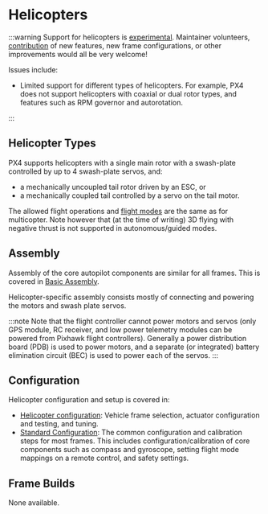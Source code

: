 # Helicopters

<LinkedBadge type="warning" text="Experimental" url="../airframes/#experimental-vehicles"/>

:::warning
Support for helicopters is [experimental](../airframes/README.md#experimental-vehicles).
Maintainer volunteers, [contribution](../contribute/README.md) of new features, new frame configurations, or other improvements would all be very welcome!

Issues include:

- Limited support for different types of helicopters.
  For example, PX4 does not support helicopters with coaxial or dual rotor types, and features such as RPM governor and autorotation.

:::

<!-- image here please of PX4 helicopter -->

## Helicopter Types

PX4 supports helicopters with a single main rotor with a swash-plate controlled by up to 4 swash-plate servos, and:

- a mechanically uncoupled tail rotor driven by an ESC, or
- a mechanically coupled tail controlled by a servo on the tail motor.

The allowed flight operations and [flight modes](../getting_started/flight_modes.md#multicopter-helicopter) are the same as for multicopter.
Note however that (at the time of writing) 3D flying with negative thrust is not supported in autonomous/guided modes.

## Assembly

Assembly of the core autopilot components are similar for all frames.
This is covered in [Basic Assembly](../assembly/README.md).

Helicopter-specific assembly consists mostly of connecting and powering the motors and swash plate servos.

:::note
Note that the flight controller cannot power motors and servos (only GPS module, RC receiver, and low power telemetry modules can be powered from Pixhawk flight controllers).
Generally a power distribution board (PDB) is used to power motors, and a separate (or integrated) battery elimination circuit (BEC) is used to power each of the servos.
:::

## Configuration

Helicopter configuration and setup is covered in:

- [Helicopter configuration](../config_heli/README.md): Vehicle frame selection, actuator configuration and testing, and tuning.
- [Standard Configuration](../config/README.md): The common configuration and calibration steps for most frames.
  This includes configuration/calibration of core components such as compass and gyroscope, setting flight mode mappings on a remote control, and safety settings.

## Frame Builds

None available.
